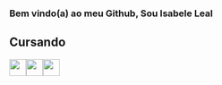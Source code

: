 ### Bem vindo(a) ao meu Github, Sou Isabele Leal 

## Cursando 

<img src="https://cdn.jsdelivr.net/gh/devicons/devicon/icons/html5/html5-original.svg" width="30" height="30" /><img src="https://cdn.jsdelivr.net/gh/devicons/devicon/icons/css3/css3-original.svg" width="30" height="30" /><img src="https://cdn.icon-icons.com/icons2/2107/PNG/512/file_type_python_icon_130221.png" width="30" height="30"/>

